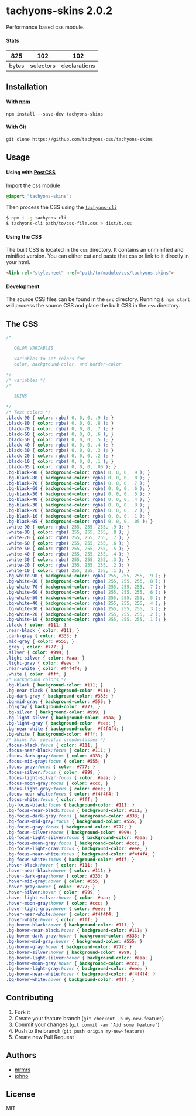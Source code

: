 # tachyons-skins 2.0.2

Performance based css module.

#### Stats

825 | 102 | 102
---|---|---
bytes | selectors | declarations

## Installation

#### With [npm](https://npmjs.com)

```
npm install --save-dev tachyons-skins
```

#### With Git

```
git clone https://github.com/tachyons-css/tachyons-skins
```

## Usage

#### Using with [PostCSS](https://github.com/postcss/postcss)

Import the css module

```css
@import "tachyons-skins";
```

Then process the CSS using the [`tachyons-cli`](https://github.com/tachyons-css/tachyons-cli)

```sh
$ npm i -g tachyons-cli
$ tachyons-cli path/to/css-file.css > dist/t.css
```

#### Using the CSS

The built CSS is located in the `css` directory. It contains an unminified and minified version.
You can either cut and paste that css or link to it directly in your html.

```html
<link rel="stylesheet" href="path/to/module/css/tachyons-skins">
```

#### Development

The source CSS files can be found in the `src` directory.
Running `$ npm start` will process the source CSS and place the built CSS in the `css` directory.

## The CSS

```css
/*

   COLOR VARIABLES

   Variables to set colors for
   color, background-color, and border-color

*/
/* variables */
/*

   SKINS

*/
/* Text colors */
.black-90 { color: rgba( 0, 0, 0, .9 ); }
.black-80 { color: rgba( 0, 0, 0, .8 ); }
.black-70 { color: rgba( 0, 0, 0, .7 ); }
.black-60 { color: rgba( 0, 0, 0, .6 ); }
.black-50 { color: rgba( 0, 0, 0, .5 ); }
.black-40 { color: rgba( 0, 0, 0, .4 ); }
.black-30 { color: rgba( 0, 0, 0, .3 ); }
.black-20 { color: rgba( 0, 0, 0, .2 ); }
.black-10 { color: rgba( 0, 0, 0, .1 ); }
.black-05 { color: rgba( 0, 0, 0, .05 ); }
.bg-black-90 { background-color: rgba( 0, 0, 0, .9 ); }
.bg-black-80 { background-color: rgba( 0, 0, 0, .8 ); }
.bg-black-70 { background-color: rgba( 0, 0, 0, .7 ); }
.bg-black-60 { background-color: rgba( 0, 0, 0, .6 ); }
.bg-black-50 { background-color: rgba( 0, 0, 0, .5 ); }
.bg-black-40 { background-color: rgba( 0, 0, 0, .4 ); }
.bg-black-30 { background-color: rgba( 0, 0, 0, .3 ); }
.bg-black-20 { background-color: rgba( 0, 0, 0, .2 ); }
.bg-black-10 { background-color: rgba( 0, 0, 0, .1 ); }
.bg-black-05 { background-color: rgba( 0, 0, 0, .05 ); }
.white-90 { color: rgba( 255, 255, 255, .9 ); }
.white-80 { color: rgba( 255, 255, 255, .8 ); }
.white-70 { color: rgba( 255, 255, 255, .7 ); }
.white-60 { color: rgba( 255, 255, 255, .6 ); }
.white-50 { color: rgba( 255, 255, 255, .5 ); }
.white-40 { color: rgba( 255, 255, 255, .4 ); }
.white-30 { color: rgba( 255, 255, 255, .3 ); }
.white-20 { color: rgba( 255, 255, 255, .2 ); }
.white-10 { color: rgba( 255, 255, 255, .1 ); }
.bg-white-90 { background-color: rgba( 255, 255, 255, .9 ); }
.bg-white-80 { background-color: rgba( 255, 255, 255, .8 ); }
.bg-white-70 { background-color: rgba( 255, 255, 255, .7 ); }
.bg-white-60 { background-color: rgba( 255, 255, 255, .6 ); }
.bg-white-50 { background-color: rgba( 255, 255, 255, .5 ); }
.bg-white-40 { background-color: rgba( 255, 255, 255, .4 ); }
.bg-white-30 { background-color: rgba( 255, 255, 255, .3 ); }
.bg-white-20 { background-color: rgba( 255, 255, 255, .2 ); }
.bg-white-10 { background-color: rgba( 255, 255, 255, .1 ); }
.black { color: #111; }
.near-black { color: #111; }
.dark-gray { color: #333; }
.mid-gray { color: #555; }
.gray { color: #777; }
.silver { color: #999; }
.light-silver { color: #aaa; }
.light-gray { color: #eee; }
.near-white { color: #f4f4f4; }
.white { color: #fff; }
/* Background colors */
.bg-black { background-color: #111; }
.bg-near-black { background-color: #111; }
.bg-dark-gray { background-color: #333; }
.bg-mid-gray { background-color: #555; }
.bg-gray { background-color: #777; }
.bg-silver { background-color: #999; }
.bg-light-silver { background-color: #aaa; }
.bg-light-gray { background-color: #eee; }
.bg-near-white { background-color: #f4f4f4; }
.bg-white { background-color: #fff; }
/* Skins for specific pseudoclasses */
.focus-black:focus { color: #111; }
.focus-near-black:focus { color: #111; }
.focus-dark-gray:focus { color: #333; }
.focus-mid-gray:focus { color: #555; }
.focus-gray:focus { color: #777; }
.focus-silver:focus { color: #999; }
.focus-light-silver:focus { color: #aaa; }
.focus-moon-gray:focus { color: #ccc; }
.focus-light-gray:focus { color: #eee; }
.focus-near-white:focus { color: #f4f4f4; }
.focus-white:focus { color: #fff; }
.bg-focus-black:focus { background-color: #111; }
.bg-focus-near-black:focus { background-color: #111; }
.bg-focus-dark-gray:focus { background-color: #333; }
.bg-focus-mid-gray:focus { background-color: #555; }
.bg-focus-gray:focus { background-color: #777; }
.bg-focus-silver:focus { background-color: #999; }
.bg-focus-light-silver:focus { background-color: #aaa; }
.bg-focus-moon-gray:focus { background-color: #ccc; }
.bg-focus-light-gray:focus { background-color: #eee; }
.bg-focus-near-white:focus { background-color: #f4f4f4; }
.bg-focus-white:focus { background-color: #fff; }
.hover-black:hover { color: #111; }
.hover-near-black:hover { color: #111; }
.hover-dark-gray:hover { color: #333; }
.hover-mid-gray:hover { color: #555; }
.hover-gray:hover { color: #777; }
.hover-silver:hover { color: #999; }
.hover-light-silver:hover { color: #aaa; }
.hover-moon-gray:hover { color: #ccc; }
.hover-light-gray:hover { color: #eee; }
.hover-near-white:hover { color: #f4f4f4; }
.hover-white:hover { color: #fff; }
.bg-hover-black:hover { background-color: #111; }
.bg-hover-near-black:hover { background-color: #111; }
.bg-hover-dark-gray:hover { background-color: #333; }
.bg-hover-mid-gray:hover { background-color: #555; }
.bg-hover-gray:hover { background-color: #777; }
.bg-hover-silver:hover { background-color: #999; }
.bg-hover-light-silver:hover { background-color: #aaa; }
.bg-hover-moon-gray:hover { background-color: #ccc; }
.bg-hover-light-gray:hover { background-color: #eee; }
.bg-hover-near-white:hover { background-color: #f4f4f4; }
.bg-hover-white:hover { background-color: #fff; }
```

## Contributing

1. Fork it
2. Create your feature branch (`git checkout -b my-new-feature`)
3. Commit your changes (`git commit -am 'Add some feature'`)
4. Push to the branch (`git push origin my-new-feature`)
5. Create new Pull Request

## Authors

* [mrmrs](http://mrmrs.io)
* [johno](http://johnotander.com)

## License

MIT

